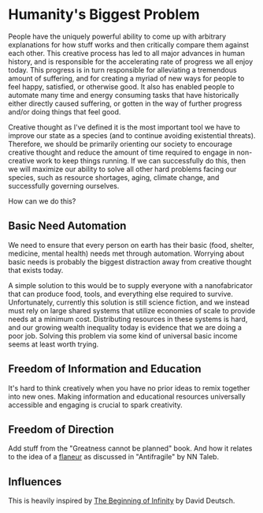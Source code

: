 # Humanity's Biggest Problem

People have the uniquely powerful ability to come up with arbitrary
explanations for how stuff works and then critically compare them against each
other. This creative process has led to all major advances in human history,
and is responsible for the accelerating rate of progress we all enjoy today.
This progress is in turn responsible for alleviating a tremendous amount of
suffering, and for creating a myriad of new ways for people to feel happy,
satisfied, or otherwise good.  It also has enabled people to automate many time
and energy consuming tasks that have historically either directly caused
suffering, or gotten in the way of further progress and/or doing things that
feel good.

Creative thought as I've defined it is the most important tool we have to
improve our state as a species (and to continue avoiding existential threats).
Therefore, we should be primarily orienting our society to encourage creative
thought and reduce the amount of time required to engage in non-creative work
to keep things running. If we can successfully do this, then we will maximize
our ability to solve all other hard problems facing our species, such as
resource shortages, aging, climate change, and successfully governing
ourselves.

How can we do this?

## Basic Need Automation

We need to ensure that every person on earth has their basic (food, shelter,
medicine, mental health) needs met through automation. Worrying about basic
needs is probably the biggest distraction away from creative thought that
exists today.

A simple solution to this would be to supply everyone with a nanofabricator
that can produce food, tools, and everything else required to survive.
Unfortunately, currently this solution is still science fiction, and we instead
must rely on large shared systems that utilize economies of scale to provide
needs at a minimum cost. Distributing resources in these systems is hard, and
our growing wealth inequality today is evidence that we are doing a poor job.
Solving this problem via some kind of universal basic income seems at least
worth trying.

## Freedom of Information and Education

It's hard to think creatively when you have no prior ideas to remix together
into new ones. Making information and educational resources universally
accessible and engaging is crucial to spark creativity.


## Freedom of Direction

Add stuff from the "Greatness cannot be planned" book. And how it relates to
the idea of a [flaneur](https://en.wikipedia.org/wiki/Fl%C3%A2neur) as
discussed in "Antifragile" by NN Taleb.


## Influences

This is heavily inspired by
[The Beginning of
Infinity](https://en.wikipedia.org/wiki/The_Beginning_of_Infinity) by David
Deutsch.
